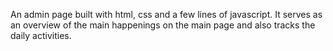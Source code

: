 An admin page built with html, css and a few lines of javascript. It serves as an overview of the main happenings on the main page and also tracks the daily activities.
